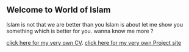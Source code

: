 ## Welcome to World of Islam
Islam is not that we are better than you Islam is about let me show you something which is better for you.
wanna know me more ?

[click here for my very own CV](https://afrasiyabmanzoor.github.io/).
[click here for my very own Project site](https://cs-a-11.github.io/assignment1-AfrasiyabManzoor/)

